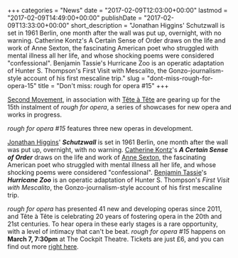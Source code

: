 +++
categories = "News"
date = "2017-02-09T12:03:00+00:00"
lastmod = "2017-02-09T14:49:00+00:00"
publishDate = "2017-02-09T13:33:00+00:00"
short_description = "Jonathan Higgins&#039; Schutzwall is set in 1961 Berlin, one month after the wall was put up, overnight, with no warning. Catherine Kontz&#039;s A Certain Sense of Order draws on the life and work of Anne Sexton, the fascinating American poet who struggled with mental illness all her life, and whose shocking poems were considered &quot;confessional&quot;. Benjamin Tassie&#039;s Hurricane Zoo is an operatic adaptation of Hunter S. Thompson&#039;s First Visit with Mescalito, the Gonzo-journalism-style account of his first mescaline trip."
slug = "dont-miss-rough-for-opera-15"
title = "Don&#039;t miss: rough for opera #15"
+++

[Second Movement](https://secondmovement.org.uk/), in association with [Tête à Tête](http://www.tete-a-tete.org.uk/event/rough-for-opera-15/) are gearing up for the 15th instalment of *rough for opera*, a series of showcases for new opera and works in progress.

*rough for opera #15* features three new operas in development. 

[Jonathan Higgins](/scene/people/jonathan-higgins/)' ***Schutzwall*** is set in 1961 Berlin, one month after the wall was put up, overnight, with no warning. [Catherine Kontz](https://soundcloud.com/catherinekontz)'s ***A Certain Sense of Order*** draws on the life and work of [Anne Sexton](https://en.wikipedia.org/wiki/Anne_Sexton), the fascinating American poet who struggled with mental illness all her life, and whose shocking poems were considered "confessional". [Benjamin Tassie](/scene/people/benjamin-tassie/)'s ***Hurricane Zoo*** is an operatic adaptation of Hunter S. Thompson's *First Visit with Mescalito*, the Gonzo-journalism-style account of his first mescaline trip.

*rough for opera* has presented 41 new and developing operas since 2011, and Tête à Tête is celebrating 20 years of fostering opera in the 20th and 21st centuries. To hear opera in these early stages is a rare opportunity, with a level of intimacy that can't be beat. *rough for opera #15* happens on **March 7, 7:30pm** at The Cockpit Theatre. Tickets are just £6, and you can find out more [right here](http://www.tete-a-tete.org.uk/event/rough-for-opera-15/).

